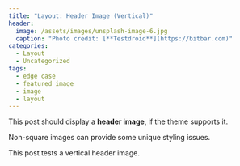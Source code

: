 ```yaml
---
title: "Layout: Header Image (Vertical)"
header:
  image: /assets/images/unsplash-image-6.jpg
  caption: "Photo credit: [**Testdroid**](https://bitbar.com)"
categories:
  - Layout
  - Uncategorized
tags:
  - edge case
  - featured image
  - image
  - layout
---
```


This post should display a **header image**, if the theme supports it.

Non-square images can provide some unique styling issues.

This post tests a vertical header image.